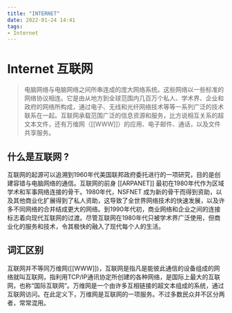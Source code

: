 ```yaml
---
title: "INTERNET"
date: 2022-01-24 14:41
tags:
- Internet
---
```


# Internet 互联网

>电脑网络与电脑网络之间所串连成的庞大网络系统。这些网络以一些标准的网络协议相连。它是由从地方到全球范围内几百万个私人、学术界、企业和政府的网络所构成，通过电子、无线和光纤网络技术等等一系列广泛的技术联系在一起。互联网承载范围广泛的信息资源和服务，比方说相互关系的超文本文件，还有万维网（[[WWW]]）的应用、电子邮件、通话，以及文件共享服务。

## 什么是互联网 ?

互联网的起源可以追溯到1960年代美国联邦政府委托进行的一项研究，目的是创建容错与电脑网络的通信。互联网的前身 [[ARPANET]] 最初在1980年代作为区域学术和军事网络连接的骨干。1980年代，NSFNET 成为新的骨干而得到资助，以及其他商业化扩展得到了私人资助，这导致了全世界网络技术的快速发展，以及许多不同网络的合并结成更大的网络。到1990年代初，商业网络和企业之间的连接标志着向现代互联网的过渡。尽管互联网在1980年代只被学术界广泛使用，但商业化的服务和技术，令其极快的融入了现代每个人的生活。

## 词汇区别

互联网并不等同万维网([[WWW]])，互联网是指凡是能彼此通信的设备组成的网络就叫互联网，指利用TCP/IP通讯协定所创建的各种网络，是国际上最大的互联网，也称“国际互联网”。万维网是一个由许多互相链接的超文本组成的系统，通过互联网访问。在此定义下，万维网是互联网的一项服务。不过多数民众并不区分两者，常常混用。
